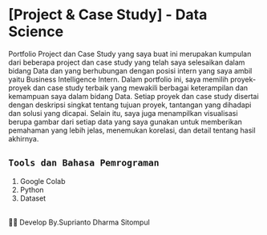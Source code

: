 # [Project & Case Study] - Data Science 
Portfolio Project dan Case Study yang saya buat ini merupakan kumpulan dari beberapa project dan case study yang telah saya selesaikan dalam bidang Data dan yang berhubungan dengan posisi intern yang saya ambil yaitu Business Intelligence Intern. Dalam portfolio ini, saya memilih proyek-proyek dan case study terbaik yang mewakili berbagai keterampilan dan kemampuan saya dalam bidang Data. Setiap proyek dan case study disertai dengan deskripsi singkat tentang tujuan proyek, tantangan yang dihadapi dan solusi yang dicapai. Selain itu, saya juga menampilkan visualisasi berupa gambar dari setiap data yang saya gunakan untuk memberikan pemahaman yang lebih jelas, menemukan korelasi, dan detail tentang hasil akhirnya. 


## `Tools dan Bahasa Pemrograman`
1. Google Colab
2. Python
3. Dataset

<br>
 🧞‍♂️ Develop By.Suprianto Dharma Sitompul
